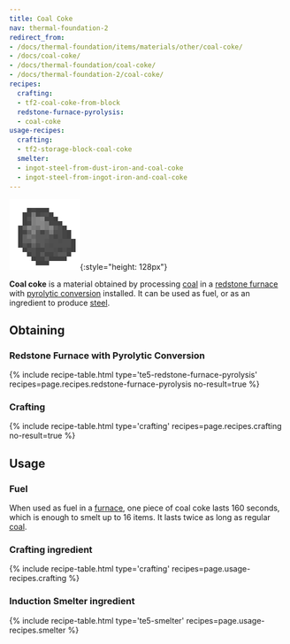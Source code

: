 ```yaml
---
title: Coal Coke
nav: thermal-foundation-2
redirect_from:
- /docs/thermal-foundation/items/materials/other/coal-coke/
- /docs/coal-coke/
- /docs/thermal-foundation/coal-coke/
- /docs/thermal-foundation-2/coal-coke/
recipes:
  crafting:
  - tf2-coal-coke-from-block
  redstone-furnace-pyrolysis:
  - coal-coke
usage-recipes:
  crafting:
  - tf2-storage-block-coal-coke
  smelter:
  - ingot-steel-from-dust-iron-and-coal-coke
  - ingot-steel-from-ingot-iron-and-coal-coke
---
```


![Coal coke](/assets/images/thermal-foundation-2/coal-coke.png){:style="height: 128px"}


**Coal coke** is a material obtained by processing
[coal](https://minecraft.gamepedia.com/Coal) in a [redstone
furnace](/docs/1.12/thermal-expansion-5/redstone-furnace/) with [pyrolytic
conversion](/docs/1.12/thermal-expansion-5/augment-pyrolytic-conversion/) installed. It can be used as
fuel, or as an ingredient to produce [steel](/docs/1.12/thermal-foundation-2/steel-ingot/).


Obtaining
---------

### Redstone Furnace with Pyrolytic Conversion
{% include recipe-table.html type='te5-redstone-furnace-pyrolysis' recipes=page.recipes.redstone-furnace-pyrolysis no-result=true %}

### Crafting
{% include recipe-table.html type='crafting' recipes=page.recipes.crafting no-result=true %}


Usage
-----

### Fuel
When used as fuel in a [furnace](https://minecraft.gamepedia.com/Furnace), one
piece of coal coke lasts 160 seconds, which is enough to smelt up to 16 items.
It lasts twice as long as regular [coal](https://minecraft.gamepedia.com/Coal).

### Crafting ingredient
{% include recipe-table.html type='crafting' recipes=page.usage-recipes.crafting %}

### Induction Smelter ingredient
{% include recipe-table.html type='te5-smelter' recipes=page.usage-recipes.smelter %}
